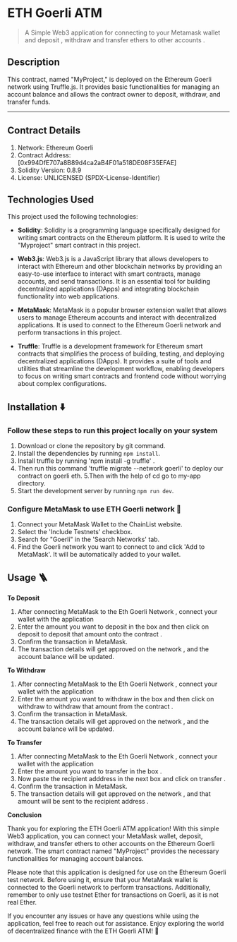 # ETH Goerli ATM

>  A Simple Web3 application for connecting to your Metamask wallet and deposit , withdraw and transfer ethers to other accounts . 

## Description 

This contract, named "MyProject," is deployed on the Ethereum Goerli network using Truffle.js. It provides basic functionalities for managing an account balance and allows the contract owner to deposit, withdraw, and transfer funds.

---
## Contract Details

1) Network: Ethereum Goerli
2) Contract Address: [0x994DfE707a8B89d4ca2aB4F01a518DE08F35EFAE]
3) Solidity Version: 0.8.9
4) License: UNLICENSED (SPDX-License-Identifier)

## Technologies Used 

This project used the following technologies:

- **Solidity**: Solidity is a programming language specifically designed for writing smart contracts on the Ethereum platform. It is used to write the "Myproject" smart contract in this project. 

- **Web3.js**: Web3.js is a JavaScript library that allows developers to interact with Ethereum and other blockchain networks by providing an easy-to-use interface to interact with smart contracts, manage accounts, and send transactions. It is an essential tool for building decentralized applications (DApps) and integrating blockchain functionality into web applications.

- **MetaMask**: MetaMask is a popular browser extension wallet that allows users to manage Ethereum accounts and interact with decentralized applications. It is used to connect to the Ethereum Goerli network and perform transactions in this project. 

- **Truffle**: Truffle is a development framework for Ethereum smart contracts that simplifies the process of building, testing, and deploying decentralized applications (DApps). It provides a suite of tools and utilities that streamline the development workflow, enabling developers to focus on writing smart contracts and frontend code without worrying about complex configurations.

## Installation ⬇️

### Follow these steps to run this project locally on your system

1. Download or clone the repository by git command.
2. Install the dependencies by running `npm install`.
3. Install truffle by running 'npm install -g truffle' .
4. Then run this command 'truffle migrate --network goerli' to deploy our contract on goerli eth.
5.Then with the help of cd go to my-app directory.
6. Start the development server by running `npm run dev`.

### Configure MetaMask to use ETH Goerli network  🦊

1. Connect your MetaMask Wallet to the ChainList website.
2. Select the 'Include Testnets' checkbox.
3. Search for "Goerli" in the 'Search Networks' tab.
4. Find the Goerli network you want to connect to and click 'Add to MetaMask'. It will be automatically added to your wallet.

## Usage 🪜

**To Deposit**

1. After connecting MetaMask to the Eth Goerli Network , connect your wallet with the application
2. Enter the amount you want to deposit in the box and then click on deposit to deposit that amount onto the contract  . 
4. Confirm the transaction in MetaMask.
5. The transaction details will get approved on the network , and the account balance will be updated.

**To Withdraw**

1. After connecting MetaMask to the Eth Goerli Network , connect your wallet with the application
2. Enter the amount you want to withdraw in the box and then click on withdraw to withdraw that amount from the contract  . 
4. Confirm the transaction in MetaMask.
5. The transaction details will get approved on the network , and the account balance will be updated.

**To Transfer**

1. After connecting MetaMask to the Eth Goerli Network , connect your wallet with the application
2. Enter the amount you want to transfer in the box .
3. Now paste the recipient adddress in the next box and click on transfer . 
4. Confirm the transaction in MetaMask.
5. The transaction details will get approved on the network , and that amount will be sent to the recipient address .

**Conclusion**

Thank you for exploring the ETH Goerli ATM application! With this simple Web3 application, you can connect your MetaMask wallet, deposit, withdraw, and transfer ethers to other accounts on the Ethereum Goerli network. The smart contract named "MyProject" provides the necessary functionalities for managing account balances.

Please note that this application is designed for use on the Ethereum Goerli test network. Before using it, ensure that your MetaMask wallet is connected to the Goerli network to perform transactions. Additionally, remember to only use testnet Ether for transactions on Goerli, as it is not real Ether.

If you encounter any issues or have any questions while using the application, feel free to reach out for assistance. Enjoy exploring the world of decentralized finance with the ETH Goerli ATM! 🚀


